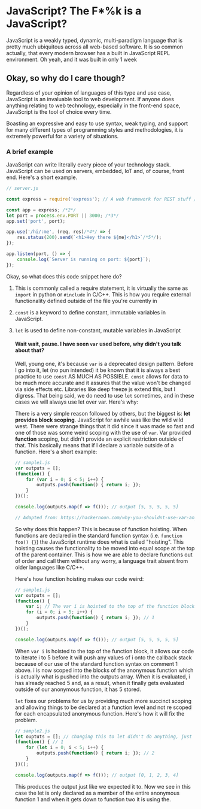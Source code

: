 # JavaScript? The F*%k is a JavaScript?

JavaScript is a weakly typed, dynamic, multi-paradigm language that is pretty much ubiquitous across all web-based software. It is so common actually, that every modern browser has a built in JavaScript REPL environment. Oh yeah, and it was built in only 1 week

## Okay, so why do I care though?

Regardless of your opinion of languages of this type and use case, JavaScript is an invaluable tool to web development. If anyone does anything relating to web technology, especially in the front-end space, JavaScript is the tool of choice every time. 

Boasting an expressive and easy to use syntax, weak typing, and support for many different types of programming styles and methodologies, it is extremely powerful for a variety of situations.

### A brief example

JavaScript can write literally every piece of your technology stack. JavaScript can be used on servers, embedded, IoT and, of course, front end. Here's a short example.

```javascript
// server.js

const express = require('express'); // A web framework for REST stuff /*1*/

const app = express; /*2*/ 
let port = process.env.PORT || 3000; /*3*/
app.set('port', port);

app.use('/hi/:me', (req, res)/*4*/ => {
    res.status(200).send(`<h1>Hey there ${me}</h1>`/*5*/);
});

app.listen(port, () => {
    console.log(`Server is running on port: ${port}`);
});
```

Okay, so what does this code snippet here do? 

1. This is commonly called a require statement, it is virtually the same as `import` in python or `#include` in C/C++. This is how you require external functionality defined outside of the file you're currently in

2. `const` is a keyword to define constant, immutable variables in JavaScript.

3. `let` is used to define non-constant, mutable variables in JavaScript

   #### Wait wait, pause. I have seen `var` used before, why didn't you talk about that?

   Well, young one, it's because `var` is a deprecated design pattern. Before I go into it, let (no pun intended) it be known that it is always a best practice to use `const` AS MUCH AS POSSIBLE. `const` allows for data to be much more accurate and it assures that the value won't be changed via side effects etc. Libraries like deep freeze js extend this, but I digress. That being said, we do need to use `let` sometimes, and in these cases we will always use let over var. Here's why:

   There is a very simple reason followed by others, but the biggest is: **let provides block scoping**. JavaScript for awhile was like the wild wild west. There were strange things that it did since it was made so fast and one of those was some weird scoping with the use of `var`. Var provided **function** scoping, but didn't provide an explicit restriction outside of that. This basically means that if I declare a variable outside of a function. Here's a short example:

   ```javascript
   // sample1.js
   var outputs = [];
   (function() {
       for (var i = 0; i < 5; i++) {
           outputs.push(function() { return i; });
       }  
   })();
   
   console.log(outputs.map(f => f())); // output [5, 5, 5, 5, 5]
   
   // Adapted from: https://hackernoon.com/why-you-shouldnt-use-var-anymore-f109a58b9b70
   ```

   So why does this happen? This is because of function hoisting. When functions are declared in the standard function syntax (i.e. `function foo() {}`) the JavaScript runtime does what is called "hoisting". This hoisting causes the functionality to be moved into equal scope at the top of the parent container. This is how we are able to declare functions out of order and call them without any worry, a language trait absent from older languages like C/C++.

   Here's how function hoisting makes our code weird:

   ```javascript
   // sample1.js
   var outputs = [];
   (function() {
       var i; // The var i is hoisted to the top of the function block
       for (i = 0; i < 5; i++) {
           outputs.push(function() { return i; }); // 1
       }  
   })();
   
   console.log(outputs.map(f => f())); // output [5, 5, 5, 5, 5]
   ```

   When `var i` is hoisted to the top of the function block, it allows our code to iterate i to 5 before it will push any values of i onto the callback stack because of our use of the standard function syntax on comment 1 above. i is now scoped into the blocks of the anonymous function which is actually what is pushed into the outputs array. When it is evaluated, i has already reached 5 and, as a result, when it finally gets evaluated outside of our anonymous function, it has 5 stored.

   `let` fixes our problems for us by providing much more succinct scoping and allowing things to be declared at a function level and not re scoped for each encapsulated anonymous function. Here's how it will fix the problem.

   ```javascript
   // sample2.js
   let ouptuts = []; // changing this to let didn't do anything, just for congruency
   (function() { // 1
       for (let i = 0; i < 5; i++) {
           outputs.push(function() { return i; }); // 2
       }
   })();
   
   console.log(outputs.map(f => f())); // output [0, 1, 2, 3, 4]
   ```

   This produces the output just like we expected it to. Now we see in this case the let is only declared as a member of the entire anonymous function 1 and when it gets down to function two it is using the.